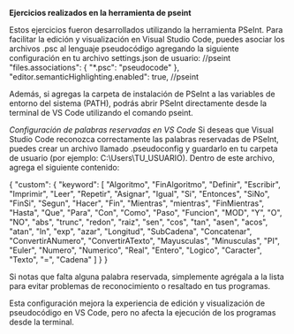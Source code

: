**Ejercicios realizados en la herramienta de pseint**

Estos ejercicios fueron desarrollados utilizando la herramienta PSeInt.
Para facilitar la edición y visualización en Visual Studio Code, puedes asociar los archivos .psc al lenguaje pseudocódigo agregando la siguiente configuración en tu archivo settings.json de usuario:
//pseint
"files.associations": {
    "*.psc": "pseudocode"
},
"editor.semanticHighlighting.enabled": true,
//pseint

Además, si agregas la carpeta de instalación de PSeInt a las variables de entorno del sistema (PATH), podrás abrir PSeInt directamente desde la terminal de VS Code utilizando el comando pseint.

*Configuración de palabras reservadas en VS Code*
Si deseas que Visual Studio Code reconozca correctamente las palabras reservadas de PSeInt, puedes crear un archivo llamado .pseudoconfig y guardarlo en tu carpeta de usuario (por ejemplo: C:\Users\TU_USUARIO).
Dentro de este archivo, agrega el siguiente contenido:

{
  "custom": {
    "keyword": [
      "Algoritmo", "FinAlgoritmo", "Definir", "Escribir", "Imprimir", "Leer",
      "Repetir", "Asignar", "Igual", "Si", "Entonces", "SiNo", "FinSi", "Segun",
      "Hacer", "Fin", "Mientras", "mientras", "FinMientras", "Hasta", "Que",
      "Para", "Con", "Como", "Paso", "Funcion", "MOD", "Y", "O", "NO", "abs",
      "trunc", "redon", "raiz", "sen", "cos", "tan", "asen", "acos", "atan",
      "ln", "exp", "azar", "Longitud", "SubCadena", "Concatenar",
      "ConvertirANumero", "ConvertirATexto", "Mayusculas", "Minusculas", "PI",
      "Euler", "Numero", "Numerico", "Real", "Entero", "Logico", "Caracter",
      "Texto", "=", "Cadena"
    ]
  }
}

Si notas que falta alguna palabra reservada, simplemente agrégala a la lista para evitar problemas de reconocimiento o resaltado en tus programas.

Esta configuración mejora la experiencia de edición y visualización de pseudocódigo en VS Code, pero no afecta la ejecución de los programas desde la terminal.
